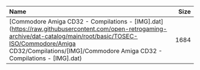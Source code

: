 |Name|Size|
|:---|---:|
|[Commodore Amiga CD32 - Compilations - [IMG].dat](https://raw.githubusercontent.com/open-retrogaming-archive/dat-catalog/main/root/basic/TOSEC-ISO/Commodore/Amiga CD32/Compilations/[IMG]/Commodore Amiga CD32 - Compilations - [IMG].dat)|1684|
